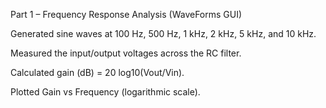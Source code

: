 Part 1 – Frequency Response Analysis (WaveForms GUI)

Generated sine waves at 100 Hz, 500 Hz, 1 kHz, 2 kHz, 5 kHz, and 10 kHz.

Measured the input/output voltages across the RC filter.

Calculated gain (dB) = 20 log10(Vout/Vin).

Plotted Gain vs Frequency (logarithmic scale).
